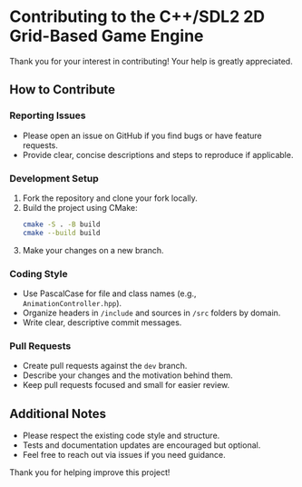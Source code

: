 # Contributing to the C++/SDL2 2D Grid-Based Game Engine

Thank you for your interest in contributing! Your help is greatly appreciated.

## How to Contribute

### Reporting Issues
- Please open an issue on GitHub if you find bugs or have feature requests.
- Provide clear, concise descriptions and steps to reproduce if applicable.

### Development Setup
1. Fork the repository and clone your fork locally.
2. Build the project using CMake:
   ```bash
   cmake -S . -B build
   cmake --build build
   ```
3. Make your changes on a new branch.

### Coding Style
- Use PascalCase for file and class names (e.g., `AnimationController.hpp`).
- Organize headers in `/include` and sources in `/src` folders by domain.
- Write clear, descriptive commit messages.

### Pull Requests
- Create pull requests against the `dev` branch.
- Describe your changes and the motivation behind them.
- Keep pull requests focused and small for easier review.

## Additional Notes
- Please respect the existing code style and structure.
- Tests and documentation updates are encouraged but optional.
- Feel free to reach out via issues if you need guidance.

Thank you for helping improve this project!
